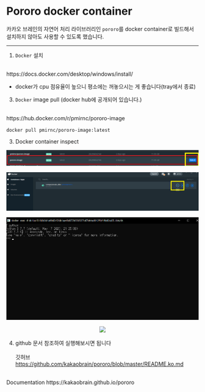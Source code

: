 # Pororo docker container

카카오 브레인의 자연어 처리 라이브러리인 `pororo`를 docker container로 빌드해서 설치하지 않아도 
사용할 수 있도록 했습니다.

<hr/>

1. `Docker` 설치
<br/>
https://docs.docker.com/desktop/windows/install/

* docker가 cpu 점유율이 높으니 평소에는 꺼놓으시는 게 좋습니다(tray에서 종료)


3. `Docker` image pull (docker hub에 공개되어 있습니다.)
<br/>
https://hub.docker.com/r/pmirnc/pororo-image

```commandline
docker pull pmirnc/pororo-image:latest
```

3. Docker container inspect

![img_2.png](img_2.png)

![img_3.png](img_3.png)

![img_4.png](img_4.png)

<div style="text-align:center;">
    <img width="200" src="https://mblogthumb-phinf.pstatic.net/MjAxOTAyMTdfNjcg/MDAxNTUwMzcwOTg5ODYx.plwJRRn0-5cX8bkLwAFKW2677gScfru5oa1T7Ob_ugAg.jiT_WLmpP7ck-z4Q1_-dWkDYiwpwbfYM3794tyQChCkg.JPEG.meongjun0118/kisspng-discord-social-media-emoji-think-thank-thought-5af6411fe59b81.5858542315260879679405.jpg?type=w800" />
</div>


4. github 문서 참조하여 실행해보시면 됩니다
<br/><br/>
깃허브
https://github.com/kakaobrain/pororo/blob/master/README.ko.md
<br/>
Documentation
https://kakaobrain.github.io/pororo
